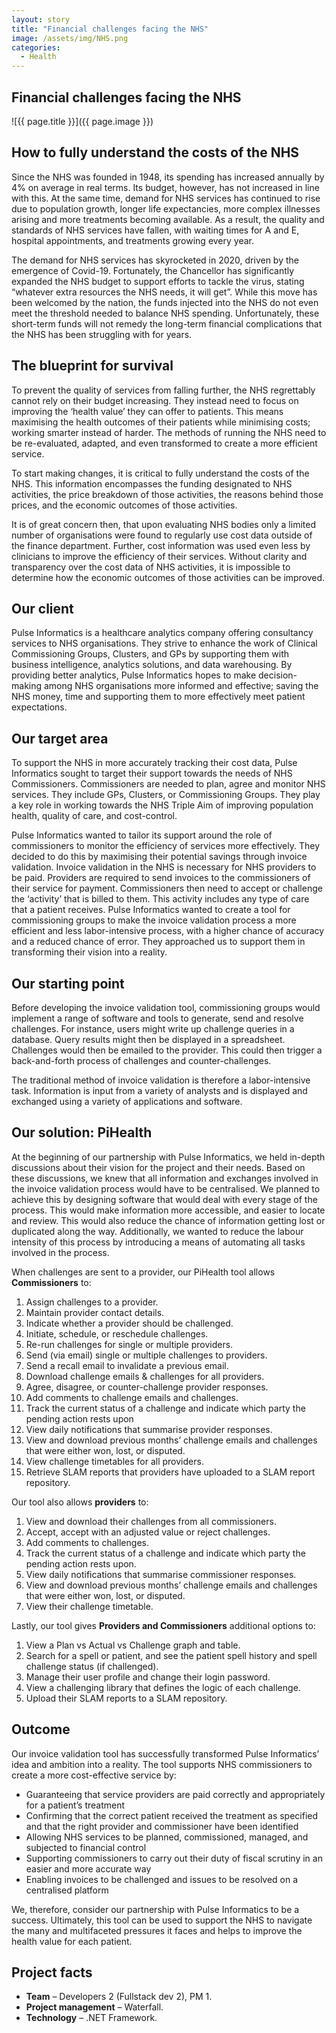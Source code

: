 ```yaml
---
layout: story
title: "Financial challenges facing the NHS"
image: /assets/img/NHS.png
categories:
  - Health
---
```

## Financial challenges facing the NHS

![{{ page.title }}]({{ page.image }})

## How to fully understand the costs of the NHS
Since the NHS was founded in 1948, its spending has increased annually by 4% on average in real terms. Its budget, however, has not increased in line with this. At the same time, demand for NHS services has continued to rise due to population growth, longer life expectancies, more complex illnesses arising and more treatments becoming available. As a result, the quality and standards of NHS services have fallen, with waiting times for A and E, hospital appointments, and treatments growing every year. 

The demand for NHS services has skyrocketed in 2020, driven by the emergence of Covid-19. Fortunately, the Chancellor has significantly expanded the NHS budget to support efforts to tackle the virus, stating “whatever extra resources the NHS needs, it will get”. While this move has been welcomed by the nation, the funds injected into the NHS do not even meet the threshold needed to balance NHS spending. Unfortunately, these short-term funds will not remedy the long-term financial complications that the NHS has been struggling with for years.

## The blueprint for survival
To prevent the quality of services from falling further, the NHS regrettably cannot rely on their budget increasing. They instead need to focus on improving the ‘health value’ they can offer to patients. This means maximising the health outcomes of their patients while minimising costs; working smarter instead of harder. The methods of running the NHS need to be re-evaluated, adapted, and even transformed to create a more efficient service. 

To start making changes, it is critical to fully understand the costs of the NHS. This information encompasses the funding designated to NHS activities, the price breakdown of those activities, the reasons behind those prices, and the economic outcomes of those activities. 

It is of great concern then, that upon evaluating NHS bodies only a limited number of organisations were found to regularly use cost data outside of the finance department. Further, cost information was used even less by clinicians to improve the efficiency of their services. Without clarity and transparency over the cost data of NHS activities, it is impossible to determine how the economic outcomes of those activities can be improved. 


## Our client
Pulse Informatics is a healthcare analytics company offering consultancy services to NHS organisations. They strive to enhance the work of Clinical Commissioning Groups, Clusters, and GPs by supporting them with business intelligence, analytics solutions, and data warehousing. By providing better analytics, Pulse Informatics hopes to make decision-making among NHS organisations more informed and effective; saving the NHS money, time and supporting them to more effectively meet patient expectations. 

## Our target area
To support the NHS in more accurately tracking their cost data, Pulse Informatics sought to target their support towards the needs of NHS Commissioners. Commissioners are needed to plan, agree and monitor NHS services. They include GPs, Clusters, or Commissioning Groups. They play a key role in working towards the NHS Triple Aim of improving population health, quality of care, and cost-control. 

Pulse Informatics wanted to tailor its support around the role of commissioners to monitor the efficiency of services more effectively. They decided to do this by maximising their potential savings through invoice validation. Invoice validation in the NHS is necessary for NHS providers to be paid. Providers are required to send invoices to the commissioners of their service for payment. Commissioners then need to accept or challenge the ‘activity’ that is billed to them. This activity includes any type of care that a patient receives. Pulse Informatics wanted to create a tool for commissioning groups to make the invoice validation process a more efficient and less labor-intensive process, with a higher chance of accuracy and a reduced chance of error. They approached us to support them in transforming their vision into a reality.


## Our starting point
Before developing the invoice validation tool, commissioning groups would implement a range of software and tools to generate, send and resolve challenges. For instance, users might write up challenge queries in a database. Query results might then be displayed in a spreadsheet. Challenges would then be emailed to the provider. This could then trigger a back-and-forth process of challenges and counter-challenges. 

The traditional method of invoice validation is therefore a labor-intensive task. Information is input from a variety of analysts and is displayed and exchanged using a variety of applications and software.

## Our solution: PiHealth
At the beginning of our partnership with Pulse Informatics, we held in-depth discussions about their vision for the project and their needs. Based on these discussions, we knew that all information and exchanges involved in the invoice validation process would have to be centralised. We planned to achieve this by designing software that would deal with every stage of the process. This would make information more accessible, and easier to locate and review. This would also reduce the chance of information getting lost or duplicated along the way. Additionally, we wanted to reduce the labour intensity of this process by introducing a means of automating all tasks involved in the process.

When challenges are sent to a provider, our PiHealth tool allows **Commissioners** to:

1. Assign challenges to a provider.
2. Maintain provider contact details.
3. Indicate whether a provider should be challenged.
4. Initiate, schedule, or reschedule challenges.
5. Re-run challenges for single or multiple providers.
6. Send (via email) single or multiple challenges to providers.
7. Send a recall email to invalidate a previous email.
8. Download challenge emails & challenges for all providers.
9. Agree, disagree, or counter-challenge provider responses.
10. Add comments to challenge emails and challenges.
11. Track the current status of a challenge and indicate which party the pending action rests upon
12. View daily notifications that summarise provider responses.
13. View and download previous months’ challenge emails and challenges that were either won, lost, or disputed.
14. View challenge timetables for all providers.
15. Retrieve SLAM reports that providers have uploaded to a SLAM report repository.

Our tool also allows **providers** to:

1. View and download their challenges from all commissioners.
2. Accept, accept with an adjusted value or reject challenges.
3. Add comments to challenges.
4. Track the current status of a challenge and indicate which party the pending action rests upon.
5. View daily notifications that summarise commissioner responses.
6. View and download previous months’ challenge emails and challenges that were either won, lost, or disputed.
7. View their challenge timetable.

Lastly, our tool gives **Providers and Commissioners** additional options to:

1. View a Plan vs Actual vs Challenge graph and table.
2. Search for a spell or patient, and see the patient spell history and spell challenge status (if challenged).
3. Manage their user profile and change their login password.
4. View a challenging library that defines the logic of each challenge.
5. Upload their SLAM reports to a SLAM repository.

## Outcome
Our invoice validation tool has successfully transformed Pulse Informatics’ idea and ambition into a reality. The tool supports NHS commissioners to create a more cost-effective service by:

- Guaranteeing that service providers are paid correctly and appropriately for a patient’s treatment
- Confirming that the correct patient received the treatment as specified and that the right provider and commissioner have been identified
- Allowing NHS services to be planned, commissioned, managed, and subjected to financial control
- Supporting commissioners to carry out their duty of fiscal scrutiny in an easier and more accurate way
- Enabling invoices to be challenged and issues to be resolved on a centralised platform

We, therefore, consider our partnership with Pulse Informatics to be a success. Ultimately, this tool can be used to support the NHS to navigate the many and multifaceted pressures it faces and helps to improve the health value for each patient.

## Project facts
- **Team** – Developers 2 (Fullstack dev 2), PM 1.
- **Project management** – Waterfall.
- **Technology** – .NET Framework.
